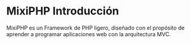 # MixiPHP Introducción
MixiPHP es un Framework de PHP ligero, diseñado con el propósito de aprender a programar aplicaciones web con la arquitectura MVC.
